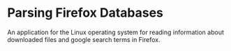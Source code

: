 # Parsing Firefox Databases
An application for the Linux operating system for reading information about downloaded files and google search terms in Firefox.
